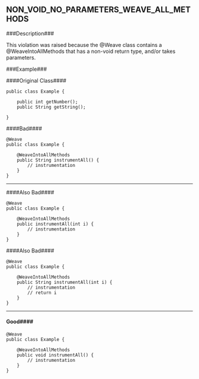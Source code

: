 ## NON_VOID_NO_PARAMETERS_WEAVE_ALL_METHODS ##

###Description###

This violation was raised because the @Weave class contains a @WeaveIntoAllMethods that has a
non-void return type, and/or takes parameters.


###Example###

####Original Class####
```
public class Example {

    public int getNumber();
    public String getString();

}
```


####Bad####
```
@Weave
public class Example {

    @WeaveIntoAllMethods
    public String instrumentAll() {
        // instrumentation
    }
}
```

----------

####Also Bad####
```
@Weave
public class Example {

    @WeaveIntoAllMethods
    public instrumentAll(int i) {
        // instrumentation
    }
}
```

####Also Bad####
```
@Weave
public class Example {

    @WeaveIntoAllMethods
    public String instrumentAll(int i) {
        // instrumentation
        // return i
    }
}
```

----------

#### Good####
```
@Weave
public class Example {

    @WeaveIntoAllMethods
    public void instrumentAll() {
        // instrumentation
    }
}
```
